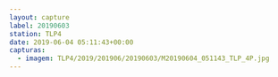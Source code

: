 ```yaml
---
layout: capture
label: 20190603
station: TLP4
date: 2019-06-04 05:11:43+00:00
capturas:
  - imagem: TLP4/2019/201906/20190603/M20190604_051143_TLP_4P.jpg
---
```

